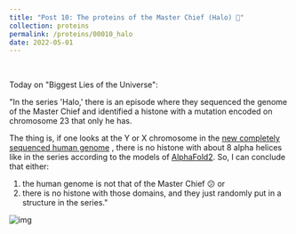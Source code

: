 ```yaml
---
title: "Post 10: The proteins of the Master Chief (Halo) 🔫"
collection: proteins
permalink: /proteins/00010_halo
date: 2022-05-01
---
```


&nbsp;

Today on "Biggest Lies of the Universe":

"In the series 'Halo,' there is an episode where they sequenced the genome of the Master Chief and identified a histone with a mutation encoded on chromosome 23 that only he has.

The thing is, if one looks at the Y or X chromosome in the [ new completely sequenced human genome](https://www.ncbi.nlm.nih.gov/assembly/GCA_009914755.4) , there is no histone with about 8 alpha helices like in the series according to the models of [AlphaFold2](https://alphafold.ebi.ac.uk/). So, I can conclude that either:

1. the human genome is not that of the Master Chief 😕 or 
2. there is no histone with those domains, and they just randomly put in a structure in the series." 

![img](/images/proteins/00010_halo.jpg)

